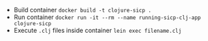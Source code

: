 * Build container `docker build -t clojure-sicp .`
* Run container `docker run -it --rm --name running-sicp-clj-app clojure-sicp`
* Execute `.clj` files inside container `lein exec filename.clj`